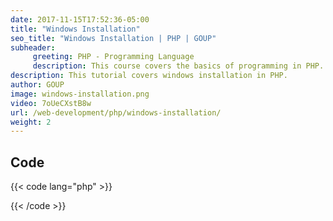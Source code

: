 ```yaml
---
date: 2017-11-15T17:52:36-05:00
title: "Windows Installation"
seo_title: "Windows Installation | PHP | GOUP"
subheader:
     greeting: PHP - Programming Language
     description: This course covers the basics of programming in PHP. Work your way through the videos/articles and I'll teach you everything you need to know to start your programming journey!
description: This tutorial covers windows installation in PHP.
author: GOUP
image: windows-installation.png
video: 7oUeCXstB8w
url: /web-development/php/windows-installation/
weight: 2
---
```


## Code

{{< code lang="php" >}}

{{< /code >}}